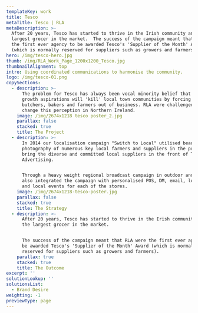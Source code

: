```yaml
---
templateKey: work
title: Tesco
metaTitle: Tesco | RLA
metaDescription: >-
  After 20 years, Tesco has started to thrive in the Irish community and now the
  largest grocer in the market.  The success of the campaign meant that RLA were
  the first ever agency to be awarded Tesco's 'Supplier of the Month' Award
  (which is normally reserved for suppliers such as growers and farmers).
hero: /img/tesco-hero.jpg
thumb: /img/RLA_Work_Page_1200x1200_Tesco.jpg
thumbnailAlignment: top
intro: Using coordinated communications to harmonise the community.
logo: /img/tesco-01.png
copySections:
  - description: >-
      The problem for Tesco has always been vocal minority belief that their
      growth aspirations will 'kill' local town communities by forcing local
      butchers, bakers and farmers out of business. RLA were challenged to help
      change this perception in Northern Ireland.
    image: /img/2674x1218 tesco poster_2.jpg
    parallax: false
    stacked: true
    title: The Project
  - description: >-
      In 2014 our localisation campaign "Switch to Local" utilised beautiful
      photography of numerous key local farmers and suppliers in the province to
      bring the diverse and committed local suppliers in the front of Tesco
      Advertising. 


      Through a heavy weight regional broadcast campaign in outdoor and press we
      also integrated the campaign with personalised POS, DM, email, local press
      and local events for each of the stores.
    image: /img/2674x1218-tesco-poster.jpg
    parallax: false
    stacked: true
    title: The Strategy
  - description: >-
      After 20 years, Tesco has started to thrive in the Irish community and now
      the largest grocer in the market.


      The success of the campaign meant that RLA were the first ever agency to
      be awarded Tesco's 'Supplier of the Month' Award (which is normally
      reserved for suppliers such as growers and farmers).
    parallax: true
    stacked: true
    title: The Outcome
excerpt: ''
solutionLookup: ''
solutionsList:
  - Brand Desire
weighting: -1
previewType: page
---
```


